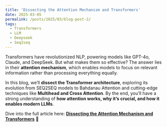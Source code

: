 ```yaml
---
title: 'Dissecting the Attention Mechanism and Transformers'
date: 2025-03-05
permalink: /posts/2025/03/blog-post-2/
tags:
  - Transformers
  - LLM
  - Deepseek
  - Seq2seq
---
```


Transformers have revolutionized NLP, powering models like GPT-4o, Claude, and DeepSeek. But what makes them so effective? The answer lies in their **attention mechanism**, which enables models to focus on relevant information rather than processing everything equally.  

In this blog, we’ll **dissect the Transformer architecture**, exploring its evolution from SEQ2SEQ models to Bahdanau Attention and cutting-edge techniques like **Multihead and Cross Attention**. By the end, you’ll have a strong understanding of **how attention works, why it’s crucial, and how it enables modern LLMs**.  

Dive into the full article here: **[Dissecting the Attention Mechanism and Transformers](https://medium.com/@suvraadeep/dissecting-the-attention-mechanism-and-transformers-4f22ca7250e4)** 🚀  
